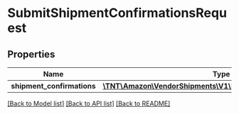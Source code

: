 # SubmitShipmentConfirmationsRequest

## Properties
Name | Type | Description | Notes
------------ | ------------- | ------------- | -------------
**shipment_confirmations** | [**\TNT\Amazon\VendorShipments\V1\Model\ShipmentConfirmation[]**](ShipmentConfirmation.md) |  | [optional] 

[[Back to Model list]](../README.md#documentation-for-models) [[Back to API list]](../README.md#documentation-for-api-endpoints) [[Back to README]](../README.md)


